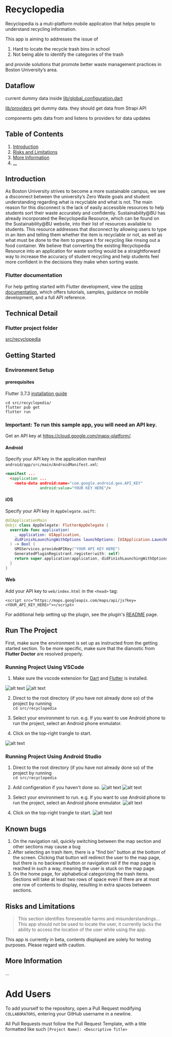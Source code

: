 # Recyclopedia

Recyclopedia is a muti-platform mobile application that helps people to understand recycling information. 

This app is aiming to addresses the issue of 
1. Hard to locate the recycle trash bins in school  
2. Not being able to identify the categories of the trash   

 and provide solutions that promote better waste management practices in Boston University’s area.


## Dataflow

current dummy data inside [lib/global_configuration.dart](lib/global_configuration.dart)

[lib/providers](lib/providers) get dummy data. they should get data from Strapi API

components gets data from and listens to providers for data updates

## Table of Contents
1. [Introduction](#introduction)
2. [Risks and Limitations](#risks-and-limitations)
3. [More Information](#more-information)
7. [...](#?)

## Introduction
As Boston University strives to become a more sustainable campus, we see a disconnect between the university’s Zero Waste goals and student understanding regarding what is recyclable and what is not.  The main reason for this disconnect is the lack of easily accessible resources to help students sort their waste accurately and confidently. Sustainability@BU has already incorporated the Recyclopedia Resource, which can be found on the Sustainability@BU website, into their list of resources available to students. This resource addresses that disconnect by allowing users to type in an item and telling them whether the item is recyclable or not, as well as what must be done to the item to prepare it for recycling like rinsing out a food container. 
We believe that converting the existing Recyclopedia Resource into an application for waste sorting would be a straightforward way to increase the accuracy of student recycling and help students feel more confident in the decisions they make when sorting waste.

### Flutter documentation
For help getting started with Flutter development, view the
[online documentation](https://docs.flutter.dev/), which offers tutorials,
samples, guidance on mobile development, and a full API reference.

## Technical Detail

### Flutter project folder
[src/recyclopedia](src/recyclopedia)

## Getting Started

### Environment Setup
#### prerequisites
Flutter 3.7.3 [installation guide](https://docs.flutter.dev/get-started/install)
```
cd src/recyclopedia/
flutter pub get
flutter run
```

### Important: To run this sample app, you will need an API key.

Get an API key at <https://cloud.google.com/maps-platform/>.

#### Android
Specify your API key in the application manifest
`android/app/src/main/AndroidManifest.xml`:

```xml
<manifest ...
  <application ...
    <meta-data android:name="com.google.android.geo.API_KEY"
               android:value="YOUR KEY HERE"/>
```

#### iOS
Specify your API key in `AppDelegate.swift`:

```swift
@UIApplicationMain
@objc class AppDelegate: FlutterAppDelegate {
  override func application(
    _ application: UIApplication,
    didFinishLaunchingWithOptions launchOptions: [UIApplication.LaunchOptionsKey: Any]?
  ) -> Bool {
    GMSServices.provideAPIKey("YOUR API KEY HERE")
    GeneratedPluginRegistrant.register(with: self)
    return super.application(application, didFinishLaunchingWithOptions: launchOptions)
  }
}
```

#### Web
Add your API key to `web/index.html` in the `<head>` tag:

```
<script src="https://maps.googleapis.com/maps/api/js?key=<YOUR_API_KEY_HERE>"></script>
```

For additional help setting up the plugin, see the plugin's
[README](https://pub.dev/packages/google_maps_flutter)
page.

## Run The Project

First, make sure the environment is set up as instructed from the getting started section. 
To be more specific, make sure that the dianostic from **Flutter Doctor** are resolved properly. 

### Running Project Using VSCode

1. Make sure the vscode extension for [Dart](vscode:extension/Dart-Code.dart-code) and [Flutter](vscode:extension/Dart-Code.flutter) is installed. 

![alt text](./readme_assets/install%20dart%20extension.png)
![alt text](./readme_assets/flutter%20extension.png)

2. Direct to the root directory (if you have not already done so) of the project by running  
`cd src/recyclopedia`

3. Select your environment to run. e.g. If you want to use Android phone to run the project, select an Android phone enmulator. 

4. Click on the top-right trangle to start.

![alt text](./readme_assets/vscode.png)

### Running Project Using Android Studio

1. Direct to the root directory (if you have not already done so) of the project by running  
`cd src/recyclopedia`

2. Add configeration if you haven't done so.
![alt text](./readme_assets/Step%201.png)
![alt text](./readme_assets/Step%202.jpg)

3. Select your environment to run. e.g. If you want to use Android phone to run the project, select an Android phone enmulator. 
![alt text](./readme_assets/Step%203.jpg)

4. Click on the top-right trangle to start.
![alt text](./readme_assets/Step%204.png)


## Known bugs
1. On the navigation rail, quickly switching between the map section and other sections may cause a bug
2. After selecting an trash item, there is a "find bin" button at the bottom of the screen. Clicking that button will redirect the user to the map page, but there is no backward button or navigation rail if the map page is reached in such a way, meaning the user is stuck on the map page.
3. On the home page, for alphabetical categorizing the trash items. Sections will take at least two rows of space even if there are at most one row of contents to display, resulting in extra spaces between sections.

## Risks and Limitations
>This section identifies foreseeable harms and misunderstandings...
This app should not be used to locate the user, it currently lacks the ability to access the location of the user while using the app.

This app is currently in beta, contents displayed are solely for testing purposes. Please regard with caution.

## More Information
...

# Add Users
To add yourself to the repository, open a Pull Request modifying `COLLABORATORS`, entering your GitHub username in a newline.

All Pull Requests must follow the Pull Request Template, with a title formatted like such `[Project Name]: <Descriptive Title>`
